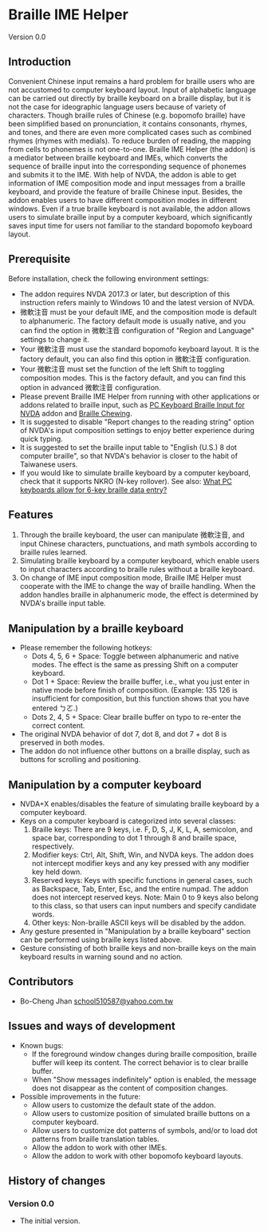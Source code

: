 # Braille IME Helper
Version 0.0

## Introduction
Convenient Chinese input remains a hard problem for braille users who are not accustomed to computer keyboard layout. Input of alphabetic language can be carried out directly by braille keyboard on a braille display, but it is not the case for ideographic language users because of variety of characters. Though braille rules of Chinese (e.g. bopomofo braille) have been simplified based on pronunciation, it contains consonants, rhymes, and tones, and there are even more complicated cases such as combined rhymes (rhymes with medials). To reduce burden of reading, the mapping from cells to phonemes is not one-to-one. Braille IME Helper (the addon) is a mediator between braille keyboard and IMEs, which converts the sequence of braille input into the corresponding sequence of phonemes and submits it to the IME. With help of NVDA, the addon is able to get information of IME composition mode and input messages from a braille keyboard, and provide the feature of braille Chinese input. Besides, the addon enables users to have different composition modes in different windows. Even if a true braille keyboard is not available, the addon allows users to simulate braille input by a computer keyboard, which significantly saves input time for users not familiar to the standard bopomofo keyboard layout.

## Prerequisite
Before installation, check the following environment settings:

- The addon requires NVDA 2017.3 or later, but description of this instruction refers mainly to Windows 10 and the latest version of NVDA.
- 微軟注音 must be your default IME, and the composition mode is default to alphanumeric. The factory default mode is usually native, and you can find the option in 微軟注音 configuration of "Region and Language" settings to change it.
- Your 微軟注音 must use the standard bopomofo keyboard layout. It is the factory default, you can also find this option in 微軟注音 configuration.
- Your 微軟注音 must set the function of the left Shift to toggling composition modes. This is the factory default, and you can find this option in advanced 微軟注音 configuration.
- Please prevent Braille IME Helper from running with other applications or addons related to braille input, such as [PC Keyboard Braille Input for NVDA](https://addons.nvda-project.org/addons/pcKeyboardBrailleInput.en.html) addon and [Braille Chewing](https://github.com/EasyIME/PIME "PIME").
- It is suggested to disable "Report changes to the reading string" option of NVDA's input composition settings to enjoy better experience during quick typing.
- It is suggested to set the braille input table to "English (U.S.) 8 dot computer braille", so that NVDA's behavior is closer to the habit of Taiwanese users.
- If you would like to simulate braille keyboard by a computer keyboard, check that it supports NKRO (N-key rollover).
  See also: [What PC keyboards allow for 6-key braille data entry?](https://www.duxburysystems.com/faq2.asp?faq=32&fbclid=IwAR0zdRHClvT5gikN_RqAEX_phxEp51HZX9dtDGUkWU5gTprmvBUPyBs5cFk)

## Features
1. Through the braille keyboard, the user can manipulate 微軟注音, and input Chinese characters, punctuations, and math symbols according to braille rules learned.
2. Simulating braille keyboard by a computer keyboard, which enable users to input characters according to braille rules without a braille keyboard.
3. On change of IME input composition mode, Braille IME Helper must cooperate with the IME to change the way of braille handling. When the addon handles braille in alphanumeric mode, the effect is determined by NVDA's braille input table.

## Manipulation by a braille keyboard
- Please remember the following hotkeys:
    * Dots 4, 5, 6 + Space: Toggle between alphanumeric and native modes. The effect is the same as pressing Shift on a computer keyboard.
    * Dot 1 + Space: Review the braille buffer, i.e., what you just enter in native mode before finish of composition. (Example: 135 126 is insufficient for composition, but this function shows that you have entered ㄅㄛ.)
    * Dots 2, 4, 5 + Space: Clear braille buffer on typo to re-enter the correct content.
- The original NVDA behavior of dot 7, dot 8, and dot 7 + dot 8 is preserved in both modes.
- The addon do not influence other buttons on a braille display, such as buttons for scrolling and positioning.

## Manipulation by a computer keyboard
- NVDA+X enables/disables the feature of simulating braille keyboard by a computer keyboard.
- Keys on a computer keyboard is categorized into several classes:
    1. Braille keys: There are 9 keys, i.e. F, D, S, J, K, L, A, semicolon, and space bar, corresponding to dot 1 through 8 and braille space, respectively.
    2. Modifier keys: Ctrl, Alt, Shift, Win, and NVDA keys. The addon does not intercept modifier keys and any key pressed with any modifier key held down.
    3. Reserved keys: Keys with specific functions in general cases, such as Backspace, Tab, Enter, Esc, and the entire numpad. The addon does not intercept reserved keys. Note: Main 0 to 9 keys also belong to this class, so that users can input numbers and specify candidate words.
    4. Other keys: Non-braille ASCII keys will be disabled by the addon.
- Any gesture presented in "Manipulation by a braille keyboard" section can be performed using braille keys listed above.
- Gesture consisting of both braille keys and non-braille keys on the main keyboard results in warning sound and no action.

## Contributors
- Bo-Cheng Jhan <school510587@yahoo.com.tw>

## Issues and ways of development
- Known bugs:
    * If the foreground window changes during braille composition, braille buffer will keep its content. The correct behavior is to clear braille buffer.
    * When "Show messages indefinitely" option is enabled, the message does not disappear as the content of composition changes.
- Possible improvements in the future:
    * Allow users to customize the default state of the addon.
    * Allow users to customize position of simulated braille buttons on a computer keyboard.
    * Allow users to customize dot patterns of symbols, and/or to load dot patterns from braille translation tables.
    * Allow the addon to work with other IMEs.
    * Allow the addon to work with other bopomofo keyboard layouts.

## History of changes

### Version 0.0
* The initial version.

